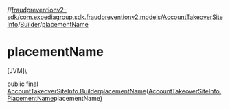 //[fraudpreventionv2-sdk](../../../../index.md)/[com.expediagroup.sdk.fraudpreventionv2.models](../../index.md)/[AccountTakeoverSiteInfo](../index.md)/[Builder](index.md)/[placementName](placement-name.md)

# placementName

[JVM]\

public final [AccountTakeoverSiteInfo.Builder](index.md)[placementName](placement-name.md)([AccountTakeoverSiteInfo.PlacementName](../-placement-name/index.md)placementName)
